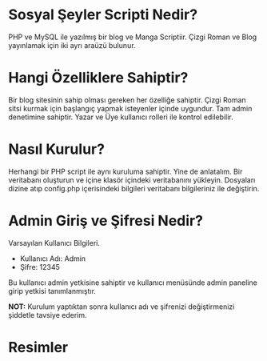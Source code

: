 # Sosyal Şeyler Scripti Nedir?

PHP ve MySQL ile yazılmış bir blog ve Manga Scriptiir. Çizgi Roman ve Blog yayınlamak için iki ayrı araüzü bulunur.

# Hangi Özelliklere Sahiptir?

Bir blog sitesinin sahip olması gereken her özelliğe sahiptir. Çizgi Roman sitsi kurmak için başlangıç yapmak isteyenler içinde uygundur. Tam admin denetimine sahiptir. Yazar ve Üye kullanıcı rolleri ile kontrol edilebilir.

# Nasıl Kurulur?

Herhangi bir PHP script ile aynı kuruluma sahiptir. Yine de anlatalım. Bir veritabanı oluşturun ve içine klasör içindeki veritabanını yükleyin. Dosyaları dizine atıp config.php içerisindeki bilgileri veritabanı bilgileriniz ile değiştirin.

# Admin Giriş ve Şifresi Nedir?
Varsayılan Kullanıcı Bilgileri.

- Kullanıcı Adı: Admin
- Şifre: 12345

Bu kullanıcı admin yetkisine sahiptir ve kullanıcı menüsünde admin paneline girip yetkisi tanımlanmıştır. 

**NOT:** Kurulum yaptıktan sonra kullanıcı adı ve şifrenizi değiştirmenizi şiddetle tavsiye ederim.

# Resimler 
